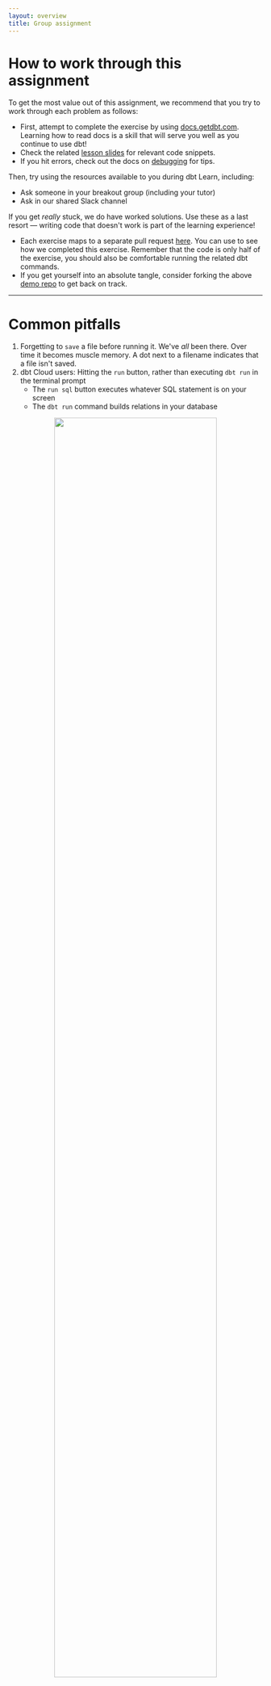 ```yaml
---
layout: overview
title: Group assignment
---
```


# How to work through this assignment

To get the most value out of this assignment, we recommend that you try to work through each problem as follows:
* First, attempt to complete the exercise by using [docs.getdbt.com](https://docs.getdbt.com/). Learning how to read docs is a skill that will serve you well as you continue to use dbt!
* Check the related [lesson slides](https://learn.getdbt.com/lessons) for relevant code snippets.
* If you hit errors, check out the docs on [debugging](https://docs.getdbt.com/docs/guides/debugging-errors/) for tips.

Then, try using the resources available to you during dbt Learn, including:
* Ask someone in your breakout group (including your tutor)
* Ask in our shared Slack channel

If you get _really_ stuck, we do have worked solutions. Use these as a last resort — writing code that doesn't work is part of the learning experience!
* Each exercise maps to a separate pull request [here](https://github.com/fishtown-analytics/dbt-learn-demo-v2/pulls?q=is%3Apr+is%3Amerged+). You can use to see how we completed this exercise. Remember that the code is only half of the exercise, you should also be comfortable running the related dbt commands.
* If you get yourself into an absolute tangle, consider forking the above [demo repo](https://github.com/fishtown-analytics/dbt-learn-demo-v2/) to get back on track.

---

# Common pitfalls

1. Forgetting to `save` a file before running it. We've _all_ been there. Over time it becomes muscle memory. A dot next to a filename indicates that a file isn't saved.
2. dbt Cloud users: Hitting the `run` button, rather than executing `dbt run` in the terminal prompt
    * The `run sql` button executes whatever SQL statement is on your screen
    * The `dbt run` command builds relations in your database
<center>
<img src="/ui/img{{page.id}}/run-sql-vs-dbt-run.png" style="width: 80%;">
</center>

---

# Prerequisites

Before going further, make sure:
1. You have completed the [pre-work](https://docs.getdbt.com/learn/setting-up/)
2. You have added an `orders` model to your project (from [this morning's session](dbt-fundamentals#working-session))
3. Your project is in a repository owned by your personal GitHub account, and is set to public
4. You can run `dbt run` and `dbt test` without any errors

If you need any help with these, please let us know.

---

# Follow a git flow
For each exercise, we recommend you follow a git flow.
1. Checkout a new branch¹:
    - **dbt CLI:** In the terminal: `git checkout -b name-of-exercise`
    - **dbt Cloud:** Click the `create a new branch` button (see below)
2. Make your changes, ensure they work, and then commit your changes¹
3. Open up a pull request²
    - Navigate to your repository in GitHub
    - Click the "New pull request" button
4. [Bonus] Assign it to a classmate to review:
    - You will need to add your classmate as a [collaborator](https://docs.github.com/en/github-ae@latest/github/setting-up-and-managing-your-github-user-account/inviting-collaborators-to-a-personal-repository)
<center>
<img src="/ui/img{{page.id}}/create-new-branch.png" style="width: 50%;">
</center>

¹Stuck on what to name your branch or what a good commit message it? We've got a [guide for that](https://github.com/fishtown-analytics/corp/blob/master/git-guide.md)!
²Check out our tips on good pull requests [here](pull-requests)

---

### 1. Add more tests to your project

* Ensure that your `orders` model has at least one test on it (and it passes)

#### Related resources:
* [docs.getdbt.com](https://docs.getdbt.com/docs/testing#section-schema-tests)

### 2. Add sources to your project
* Add `sources` for our two data sources: `jaffle_shop` and `stripe`
* Update your `raw.<schema>.<table>` references in your models with {% raw %}`{{ source() }}`{% endraw %} functions
* Add a freshness block to at least one source (find a table that has a column that indicates when the row was loaded), and snapshot the freshness
* Add tests to these sources, and try running these tests

#### Related resources:
* [docs.getdbt.com](https://docs.getdbt.com/docs/using-sources)

### 3. Add documentation to your project
* Add a description for one (or all!) of the following:
    * a model
    * a source
    * a column
* Use a docs block for one of your descriptions
* Generate and view the documentation website

#### Related resources
* [docs.getdbt.com](https://docs.getdbt.com/docs/documentation)

---

# Additional exercises
If you get through the above exercises, feel free to keep going with these 👇

### Refactor your project
Based on our discussion in [Designing a dbt project](dbt-project-design), refactor your project to be consistent with how we (Fishtown) structure our dbt projects. Consider
* model naming
* organization within directories

#### Related resources:
* [Discourse article on structuring projects](https://discourse.getdbt.com/t/how-we-structure-our-dbt-projects/355)


### Set up your dbt project to run on a schedule and in CI
* Create a deployment environment (related [tutorial](https://docs.getdbt.com/tutorial/deploy-your-project/))
* Create a job that runs on a schedule
* Set up continuous integration for the job (related [docs](https://docs.getdbt.com/tutorial/deploy-your-project/))

### Polish your project
* Skip ahead to tomorrow's lesson on [polishing a dbt project](polish-project), and try implementing some of these recommendations in your own project!
* If you just implemented CI, confirm that you get a ✅ on your PR before merging it

### Ask for a tutor review!
* If you've finished this assignment and want some feedback on code style, ask your tutor to review your work.
* Or, if you're already using dbt, use this time to get some feedback on your company's dbt project.
